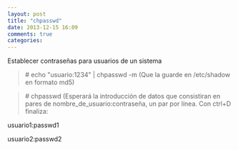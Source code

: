 ```yaml
---
layout: post
title: "chpasswd"
date: 2013-12-15 16:09
comments: true
categories: 
---
```

Establecer contraseñas para usuarios de un sistema

>\# echo "usuario:1234" | chpasswd -m (Que la guarde en /etc/shadow en formato md5)

>\# chpasswd   (Esperará la introducción de datos que consistiran en pares de nombre_de_usuario:contraseña, un par por línea. Con ctrl+D finaliza:

usuario1:passwd1

usuario2:passwd2

